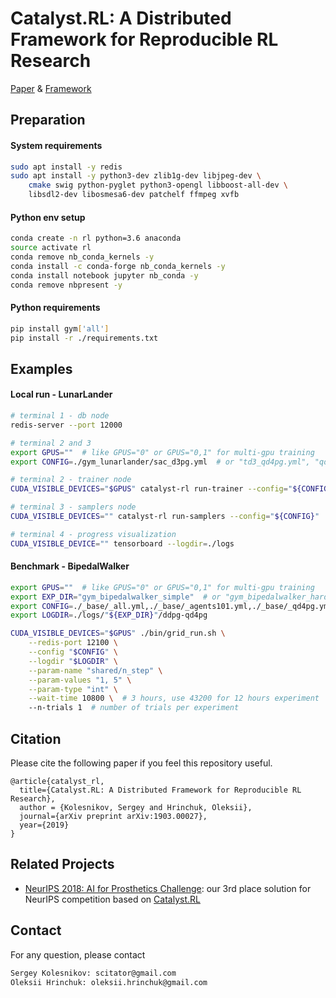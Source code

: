 # Catalyst.RL: A Distributed Framework for Reproducible RL Research

[Paper](https://arxiv.org/abs/1903.00027) & [Framework](https://github.com/catalyst-team/catalyst)

## Preparation

#### System requirements
```bash
sudo apt install -y redis
sudo apt install -y python3-dev zlib1g-dev libjpeg-dev \ 
    cmake swig python-pyglet python3-opengl libboost-all-dev \
    libsdl2-dev libosmesa6-dev patchelf ffmpeg xvfb
```

#### Python env setup
```bash
conda create -n rl python=3.6 anaconda
source activate rl
conda remove nb_conda_kernels -y
conda install -c conda-forge nb_conda_kernels -y
conda install notebook jupyter nb_conda -y
conda remove nbpresent -y
```

#### Python requirements
```bash
pip install gym['all']
pip install -r ./requirements.txt
```


## Examples

#### Local run - LunarLander

```bash
# terminal 1 - db node
redis-server --port 12000

# terminal 2 and 3
export GPUS=""  # like GPUS="0" or GPUS="0,1" for multi-gpu training
export CONFIG=./gym_lunarlander/sac_d3pg.yml  # or "td3_qd4pg.yml", "qd4pg.yml" 

# terminal 2 - trainer node
CUDA_VISIBLE_DEVICES="$GPUS" catalyst-rl run-trainer --config="${CONFIG}"

# terminal 3 - samplers node
CUDA_VISIBLE_DEVICES="" catalyst-rl run-samplers --config="${CONFIG}"

# terminal 4 - progress visualization
CUDA_VISIBLE_DEVICE="" tensorboard --logdir=./logs
```


#### Benchmark - BipedalWalker

```bash
export GPUS=""  # like GPUS="0" or GPUS="0,1" for multi-gpu training
export EXP_DIR="gym_bipedalwalker_simple"  # or "gym_bipedalwalker_hardcore"
export CONFIG=./_base/_all.yml,./_base/_agents101.yml,./_base/_qd4pg.yml,./"${EXP_DIR}"/qd4pg.yml,./_base/_ddpg.yml
export LOGDIR=./logs/"${EXP_DIR}"/ddpg-qd4pg

CUDA_VISIBLE_DEVICES="$GPUS" ./bin/grid_run.sh \
    --redis-port 12100 \
    --config "$CONFIG" \
    --logdir "$LOGDIR" \
    --param-name "shared/n_step" \
    --param-values "1, 5" \
    --param-type "int" \
    --wait-time 10800 \  # 3 hours, use 43200 for 12 hours experiment 
    --n-trials 1  # number of trials per experiment  
```


## Citation
Please cite the following paper if you feel this repository useful.
```
@article{catalyst_rl,
  title={Catalyst.RL: A Distributed Framework for Reproducible RL Research},
  author = {Kolesnikov, Sergey and Hrinchuk, Oleksii},
  journal={arXiv preprint arXiv:1903.00027},
  year={2019}
}
```

## Related Projects

- [NeurIPS 2018: AI for Prosthetics Challenge](https://github.com/Scitator/neurips-18-prosthetics-challenge): our 3rd place solution for NeurIPS competition based on [Catalyst.RL](https://github.com/catalyst-team/catalyst) 

## Contact
For any question, please contact
```bash
Sergey Kolesnikov: scitator@gmail.com
Oleksii Hrinchuk: oleksii.hrinchuk@gmail.com
```